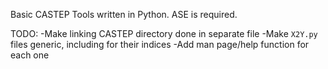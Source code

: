 Basic CASTEP Tools written in Python. ASE is required.

TODO:
-Make linking CASTEP directory done in separate file
-Make `X2Y.py` files generic, including for their indices
-Add man page/help function for each one 

